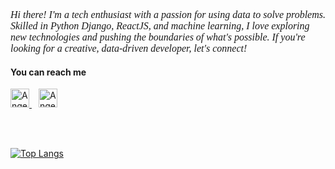 <p style = "font-family:georgia,garamond,serif;font-size:16px;font-style:italic;">
 Hi there! I'm a tech enthusiast with a passion for using data to solve problems. Skilled in Python Django, ReactJS, and machine learning, I love exploring new technologies and pushing the boundaries of what's possible. If you're looking for a creative, data-driven developer, let's connect!
</p>

<h4 align="left">You can reach me </h4>
 <a href="https://www.linkedin.com/in/aleena-alby/">
    <img src="https://www.vectorlogo.zone/logos/linkedin/linkedin-icon.svg" alt="Angel Santiago Jaime Zavala's LinkedIn Profile" height="30" width="30">
  </a> &ensp;
  <a href="https://public.tableau.com/app/profile/aleena.alby">
    <img src="https://github.com/get-icon/geticon/blob/master/icons/tableau-icon.svg" alt="Angel Santiago Jaime Zavala's LinkedIn Profile" height="30" width="30">
  </a>
  <br>
  
<!-- 
<img height="180em" src="https://github-readme-stats.vercel.app/api?username=AleenaAlby&show_icons=true&hide_border=true&&count_private=true&include_all_commits=true" /> -->

<br><br>

[![Top Langs](https://github-readme-stats.vercel.app/api/top-langs/?username=AleenaAlby)](https://github.com/AleenaAlby/github-readme-stats)

<!-- 
<p><img align="center" src="https://github-readme-stats.vercel.app/api/top-langs?username=AleenaAlby&show_icons=true&locale=en&layout=compact" alt="AleenaAlby" /></p>
 -->
<!-- <p align='center'>
  📫 Email <a href='mailto:aleenaalby20@gmail.com'>aleenaalby20@gmail.com</a>
</p> -->
